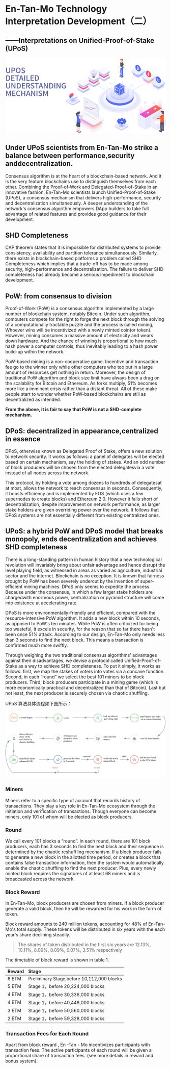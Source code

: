 # En-Tan-Mo Technology Interpretation Development（二）

## ——Interpretations on Unified-Proof-of-Stake (UPoS)

<img src="/images/skill/guide03_en.jpg"  >

## Under UPoS scientists from En-Tan-Mo strike a balance between performance,security anddecentralization.

Consensus algorithm is at the heart of a blockchain-based network. And it is the very feature blockchains use to distinguish themselves from each other. Combining the Proof-of-Work and Delegated-Proof-of-Stake in an innovative fashion, En-Tan-Mo scientists launch Unified-Proof-of-Stake (UPoS), a consensus mechanism that delivers high-performance, security and decentralization simultaneously. A deeper understanding of the network's consensus algorithm empowers DApp builders to take full advantage of related features and provides good guidance for their development.

## SHD Completeness

CAP theorem states that it is impossible for distributed systems to provide consistency, availability and partition tolerance simultaneously. Similarly, there exists in blockchain-based platforms a problem called SHD Completeness which implies that a trade-off has to be made among security, high-performance and decentralization. The failure to deliver SHD completeness has already become a serious impediment to blockchain development.

## PoW: from consensus to division

Proof-of-Work (PoW) is a consensus algorithm implemented by a large number of blockchain system, notably Bitcoin. Under such algorithm, computers compete for the right to forge the next block through the solving of a computationally tractable puzzle and the process is called mining, Whoever wins will be incentivized with a newly minted coin(or token). However, mining consumes a massive amount of electricity and wears down hardware. And the chance of winning is proportional to how much hash power a computer controls, thus inevitably leading to a hash power build-up within the network.

PoW-based mining is a non-cooperative game. Incentive and transaction fee go to the winner only while other computers who too put in a large amount of resources get nothing in return. Moreover, the design of traditional PoW algorithm and block size limit have always been a drag on the scalability for Bitcoin and Ethereum. As forks multiply, 51% becomes more like a imminent crisis rather than a distant threat. All of these make people start to wonder whether PoW-based blockchains are still as decentralized as intended.

**From the above, it is fair to say that PoW is not a SHD-complete mechanism.**

##  DPoS: decentralized in appearance,centralized in essence

DPoS, otherwise known as Delegated Proof of Stake, offers a new solution to network security. It works as follows: a panel of delegates will be elected based on certain mechanism, say the holding of stakes. And an odd number of block producers will be chosen from the elected delegatesvia a vote instead of all nodes across the network.

This protocol, by holding a vote among dozens to hundreds of delegatesat at most, allows the network to reach consensus in seconds. Consequently, it boosts efficiency and is implemented by EOS (which uses a few supernodes to create blocks) and Ethereum 2.0. However it falls short of decentralization, despite improvement on network performance, as larger stake holders are given overriding power over the network. It follows that DPoS systems are not essentially different from existing centralized ones.

## UPoS: a hybrid PoW and DPoS model that breaks monopoly, ends decentralization and achieves SHD completeness

There is a long-standing pattern in human history that a new technological revolution will invariably bring about unfair advantage and hence disrupt the level playing field, as witnessed in areas as varied as agriculture, industrial sector and the internet. Blockchain is no exception. It is known that fairness brought by PoW has been severely undercut by the invention of super-efficient mining machines. DPoS only seems to expedite the process. Because under the consensus, in which a few larger stake holders are chargedwith enormous power, centralization or pyramid structure will come into existence at accelerating rate.

DPoS is more environmentally-friendly and efficient, compared with the resource-intensive PoW algorithm. It adds a new block within 10 seconds, as opposed to PoW's ten minutes. While PoW is often criticized for being too wasteful, it excels in security, for the reason that so far there hasn't been once 51% attack. According to our design, En-Tan-Mo only needs less than 3 seconds to find the next block. This means a transaction is confirmed much more swiftly.

Through weighing the two traditional consensus algorithms' advantages against their disadvantages, we devise a protocol called Unified-Proof-of-Stake as a way to achieve SHD completeness. To put it simply, it works as follows: first, we map the stakes of voters into votes via a concave function. Second, in each “round” we select the best 101 miners to be block producers. Third, block producers participate in a mining game (which is more economically practical and decentralized than that of Bitcoin). Last but not least, the next producer is securely chosen via chaotic shuffling.

UPoS 算法具体流程如下图所示：

![UPoS 流程](/images/skill/upos_en.png)

### Miners

Miners refer to a specific type of account that records history of transactions. They play a key role in En-Tan-Mo ecosystem through the initiation and verification of transactions. Though everyone can become miners, only 101 of whom will be elected as block producers.

### Round

We call every 101 blocks a “round”. In each round, there are 101 block producers, each has 3 seconds to find the next block and their sequence is determined by the chaotic reshuffling mechanism. If a block producer fails to generate a new block in the allotted time period, or creates a block that contains false transaction information, then the system would automatically enable the chaotic shuffling to find the next producer. Plus, every newly minted block requires the signatures of at least 68 miners and is broadcasted across the network.

### Block Reward

In En-Tan-Mo, block producers are chosen from miners. If a block producer generate a valid block, then he will be rewarded for his work in the form of token.

Block reward amounts to 240 million tokens, accounting for 48% of En-Tan-Mo's total supply. These tokens will be distributed in six years with the each year's share declining steadily.

> The shares of token distributed in the first six years are 12.13%, 10.11%, 8.09%, 8.09%, 6.07%, 3.51% respectively

The timetable of block reward is shown in table 1.

| Reward  | Stage                          |
| ----- | :------------------------------- |
| 6 ETM | Preliminary Stage,before 10,112,000 blocks|
| 5 ETM | Stage 1，before 20,224,000 blocks  |
| 4 ETM | Stage 1，before 30,336,000 blocks  |
| 4 ETM | Stage 1，before 40,448,000 blocks  |
| 3 ETM | Stage 1，before 50,560,000 blocks  |
| 2 ETM | Stage 1，before 59,328,000 blocks  |

### Transaction Fees for Each Round

Apart from block reward , En -Tan - Mo incentivizes participants with transaction fees. The active participants of each round will be given a proportional share of transaction fees. (see more details in reward and bonus system).

